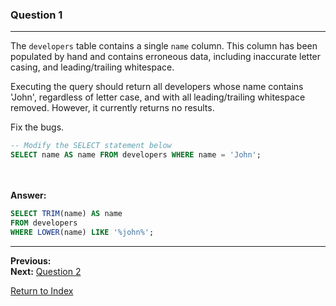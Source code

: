 ### Question 1

---

The `developers` table contains a single `name` column. This column has been populated by hand and contains erroneous data, including inaccurate letter casing, and leading/trailing whitespace.

Executing the query should return all developers whose name contains 'John', regardless of letter case, and with all leading/trailing whitespace removed. However, it currently returns no results.

Fix the bugs.

```sql
-- Modify the SELECT statement below
SELECT name AS name FROM developers WHERE name = 'John';
```

\
\
**Answer:**

```sql
SELECT TRIM(name) AS name
FROM developers
WHERE LOWER(name) LIKE '%john%';
```


---

**Previous:**  
**Next:** [Question 2](./question2.md)

[Return to Index](../readme.md)